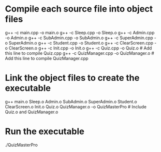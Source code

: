 # Compile each source file into object files
g++ -c main.cpp -o main.o
g++ -c Sleep.cpp -o Sleep.o
g++ -c Admin.cpp -o Admin.o
g++ -c SubAdmin.cpp -o SubAdmin.o
g++ -c SuperAdmin.cpp -o SuperAdmin.o
g++ -c Student.cpp -o Student.o
g++ -c ClearScreen.cpp -o ClearScreen.o
g++ -c Init.cpp -o Init.o
g++ -c Quiz.cpp -o Quiz.o  # Add this line to compile Quiz.cpp
g++ -c QuizManager.cpp -o QuizManager.o  # Add this line to compile QuizManager.cpp

# Link the object files to create the executable
g++ main.o Sleep.o Admin.o SubAdmin.o SuperAdmin.o Student.o ClearScreen.o Init.o Quiz.o QuizManager.o -o QuizMasterPro  # Include Quiz.o and QuizManager.o

# Run the executable
./QuizMasterPro



<!-- # Compile and link all the .cpp files in the current directory
g++ *.cpp -o QuizMasterPro

# Run the executable
./QuizMasterPro -->
